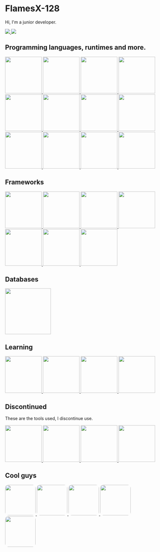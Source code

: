 # **FlamesX-128**
Hi, I'm a junior developer.

<a href="https://komarev.com/ghpvc/?username=FlamesX-128">
  <img src="https://komarev.com/ghpvc/?username=FlamesX-128" />
</a>

<a href="">
  <img src="https://activity-graph.herokuapp.com/graph?username=FlamesX-128&hide_border=true&theme=redical" />
</a>

## **Programming languages, runtimes and more.**

<a href="https://html.spec.whatwg.org/">
  <img src="https://user-images.githubusercontent.com/78381898/158508519-f86320b1-dda0-418e-9617-708cf026a327.png" height="120" />
</a>

<a href="https://www.w3.org/TR/CSS/#css">
  <img src="https://user-images.githubusercontent.com/78381898/158508738-cc15e550-df2c-41b5-b5fb-6b0459abbaa9.png" height="120" />
</a>

<a href="https://www.javascript.com/">
  <img src="https://user-images.githubusercontent.com/78381898/158508787-8659d723-4b71-441e-8187-5e6099a11de9.png" height="120" />
</a>

<a href="https://nodejs.org/">
  <img src="https://user-images.githubusercontent.com/78381898/158509286-371f8a98-5fc3-45f9-8757-b193ac2e0e4b.png" height="120" />
</a>

<a href="https://deno.land/">
  <img src="https://user-images.githubusercontent.com/78381898/129280677-c874220e-eb6a-4d57-890e-c60843007c2b.png" height="120" />
</a>

<a href="https://coffeescript.org/">
  <img src="https://user-images.githubusercontent.com/78381898/152827307-7b2513a9-3f47-423c-8ad9-ced03f45bb36.png" height="120" />
</a>

<a href="https://www.typescriptlang.org/">
  <img src="https://user-images.githubusercontent.com/78381898/158508871-ccf7154f-31b7-483c-8824-1ef20f64861b.png" height="120" />
</a>

<a href="https://sass-lang.com/">
  <img src="https://user-images.githubusercontent.com/78381898/129276396-a1035a8f-8c2a-4b75-94f5-1004bf052b4d.png" height="120" />
</a>

<a href="https://elixir-lang.org/">
  <img src="https://user-images.githubusercontent.com/78381898/129275172-4301e629-5396-44dd-a50c-d5151ce703f6.png" height="120" />
</a>

<a href="https://golang.org/">
  <img src="https://user-images.githubusercontent.com/78381898/141719419-1bfcc0fd-a3eb-4ee1-bb3c-04b0de149515.gif" height="120" >
</a>

<a href="https://www.rust-lang.org/">
  <img src="https://user-images.githubusercontent.com/78381898/141719524-b588778f-c506-4686-990b-c66b4da85e9b.png" height="120" />
</a>

<a href="https://git-scm.com/">
  <img src="https://user-images.githubusercontent.com/78381898/158510264-2a8f67d9-76c8-4681-8b29-50eb75fa1d76.png" height="120" />
</a>

## **Frameworks**

<a href="https://vuejs.org/">
  <img src="https://user-images.githubusercontent.com/78381898/141724934-0e218d4c-5cd7-42e8-99bb-017501e72dea.png" height="120" />
</a>
  
<a href="https://nuxtjs.org/">
  <img src="https://user-images.githubusercontent.com/78381898/141725122-35eca371-79d9-4024-823e-f1e3c3daa413.png" height="120" />
</a>

<a href="https://vitejs.dev/">
  <img src="https://user-images.githubusercontent.com/78381898/141724778-4135d267-57a8-45fa-88d5-e9b41577d694.png" height="120" />
</a>

<a href="https://webpack.js.org/">
  <img src="https://user-images.githubusercontent.com/78381898/150414540-b4681d15-9343-484e-8203-97b5d6be16b7.png" height="120" />
</a>

<a href="https://www.electronjs.org/">
  <img src="https://user-images.githubusercontent.com/78381898/129281201-24a4a0a4-c515-4893-b2c2-5779609dd828.png" height="120" />
</a>

<a href="https://neutralino.js.org/">
  <img src="https://user-images.githubusercontent.com/78381898/141718986-3e181e26-a9f1-4538-a3e4-9b7947b4c760.png" height="120" />
</a>

<a href="https://wails.io/">
  <img src="https://user-images.githubusercontent.com/78381898/144142916-8d226c1c-5e76-4904-8e10-8b5d1f206880.png" height="120" />
</a>
  
## **Databases**

<a href="https://www.mongodb.com/"> 
  <img src="https://user-images.githubusercontent.com/78381898/129257025-bcf7c849-da2d-40d5-b29c-396d05501395.png" height="150"/>
</a>

## **Learning**

<a href="https://esbuild.github.io/">
  <img src="https://user-images.githubusercontent.com/78381898/158510022-143ed7ec-7caa-43fa-b40b-67387752fad6.png" height="120" />
</a>
  
<a href="https://www.fastify.io/">
  <img src="https://user-images.githubusercontent.com/78381898/150414248-566e99bb-eeca-47a3-89a9-cf63fbb3f7bc.png" height="120" />
</a>

<a href="https://nestjs.com/">
  <img src="https://user-images.githubusercontent.com/78381898/158510027-9281cfbf-92b8-4c1c-a8f4-1066b9dde0bc.png" height="120" />
</a>

<a href="https://www.docker.com/">
  <img src="https://user-images.githubusercontent.com/78381898/129281754-7937c316-65c7-4162-a430-96a795a7b3aa.png" height="120" />
</a>

## **Discontinued**
These are the tools used, I discontinue use.

<a href="https://www.cplusplus.com/">
  <img src="https://user-images.githubusercontent.com/78381898/106524536-521f5300-64a8-11eb-9a2a-c5b64f90d205.png" height=120 />
</a>

<a href="https://www.postgresql.org/">
  <img src="https://user-images.githubusercontent.com/78381898/114326674-82641d00-9afb-11eb-97cf-ba9d58890fec.png" height="120" />
</a>

<a href="https://www.sqlite.org/">
  <img src="https://user-images.githubusercontent.com/78381898/158509804-da45dd67-c109-432f-8cc8-bb50f00e2e89.png" height="120" />
</a>

<a href="https://zdoom.org/about">
  <img src="https://user-images.githubusercontent.com/78381898/109361903-94da0e00-784f-11eb-8ac7-69fd4491cc5e.png" height="120" />
</a>

## **Cool guys**

<a href="https://github.com/ranon-rat">
  <img src="https://avatars.githubusercontent.com/u/66473662" height="100" style="border-radius: 10px">
</a>
  
<a href="https://github.com/paij0se">
  <img src="https://avatars.githubusercontent.com/u/69026987" height="100" style="border-radius: 10px">
</a>

<a href="https://github.com/jumang4423">
  <img src="https://avatars.githubusercontent.com/u/63630786" height="100" style="border-radius: 10px">
</a>

<a href="https://github.com/Grabrahama">
  <img src="https://avatars.githubusercontent.com/u/70868542" height="100" style="border-radius: 10px">
</a>

<a href="https://github.com/yOn3l">
  <img src="https://avatars.githubusercontent.com/u/74076866" height="100" style="border-radius: 10px">
</a>
